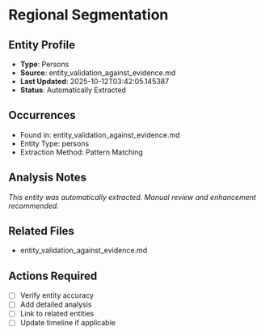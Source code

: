 # Regional Segmentation

## Entity Profile
- **Type**: Persons
- **Source**: entity_validation_against_evidence.md
- **Last Updated**: 2025-10-12T03:42:05.145387
- **Status**: Automatically Extracted

## Occurrences
- Found in: entity_validation_against_evidence.md
- Entity Type: persons
- Extraction Method: Pattern Matching

## Analysis Notes
*This entity was automatically extracted. Manual review and enhancement recommended.*

## Related Files
- entity_validation_against_evidence.md

## Actions Required
- [ ] Verify entity accuracy
- [ ] Add detailed analysis
- [ ] Link to related entities
- [ ] Update timeline if applicable
